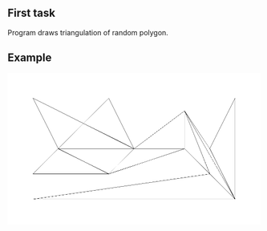 ## First task
Program draws triangulation of random polygon.

## Example
![thirdtask.png](thirdtask.png)
